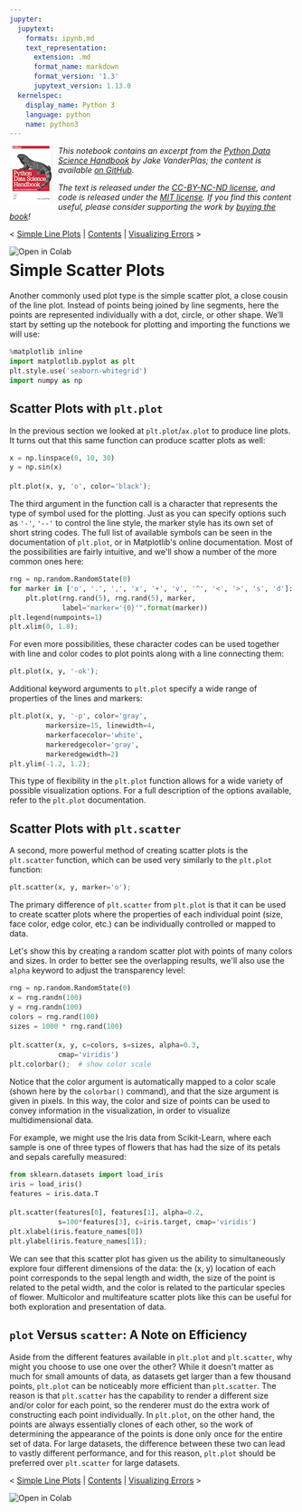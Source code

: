 ```yaml
---
jupyter:
  jupytext:
    formats: ipynb,md
    text_representation:
      extension: .md
      format_name: markdown
      format_version: '1.3'
      jupytext_version: 1.13.0
  kernelspec:
    display_name: Python 3
    language: python
    name: python3
---
```


<!--BOOK_INFORMATION-->
<img align="left" style="padding-right:10px;" src="figures/PDSH-cover-small.png">

*This notebook contains an excerpt from the [Python Data Science Handbook](http://shop.oreilly.com/product/0636920034919.do) by Jake VanderPlas; the content is available [on GitHub](https://github.com/jakevdp/PythonDataScienceHandbook).*

*The text is released under the [CC-BY-NC-ND license](https://creativecommons.org/licenses/by-nc-nd/3.0/us/legalcode), and code is released under the [MIT license](https://opensource.org/licenses/MIT). If you find this content useful, please consider supporting the work by [buying the book](http://shop.oreilly.com/product/0636920034919.do)!*


<!--NAVIGATION-->
< [Simple Line Plots](04.01-Simple-Line-Plots.ipynb) | [Contents](Index.ipynb) | [Visualizing Errors](04.03-Errorbars.ipynb) >

<a href="https://colab.research.google.com/github/jakevdp/PythonDataScienceHandbook/blob/master/notebooks/04.02-Simple-Scatter-Plots.ipynb"><img align="left" src="https://colab.research.google.com/assets/colab-badge.svg" alt="Open in Colab" title="Open and Execute in Google Colaboratory"></a>



# Simple Scatter Plots


Another commonly used plot type is the simple scatter plot, a close cousin of the line plot.
Instead of points being joined by line segments, here the points are represented individually with a dot, circle, or other shape.
We’ll start by setting up the notebook for plotting and importing the functions we will use:

```python
%matplotlib inline
import matplotlib.pyplot as plt
plt.style.use('seaborn-whitegrid')
import numpy as np
```

## Scatter Plots with ``plt.plot``

In the previous section we looked at ``plt.plot``/``ax.plot`` to produce line plots.
It turns out that this same function can produce scatter plots as well:

```python
x = np.linspace(0, 10, 30)
y = np.sin(x)

plt.plot(x, y, 'o', color='black');
```

The third argument in the function call is a character that represents the type of symbol used for the plotting. Just as you can specify options such as ``'-'``, ``'--'`` to control the line style, the marker style has its own set of short string codes. The full list of available symbols can be seen in the documentation of ``plt.plot``, or in Matplotlib's online documentation. Most of the possibilities are fairly intuitive, and we'll show a number of the more common ones here:

```python
rng = np.random.RandomState(0)
for marker in ['o', '.', ',', 'x', '+', 'v', '^', '<', '>', 's', 'd']:
    plt.plot(rng.rand(5), rng.rand(5), marker,
             label="marker='{0}'".format(marker))
plt.legend(numpoints=1)
plt.xlim(0, 1.8);
```

For even more possibilities, these character codes can be used together with line and color codes to plot points along with a line connecting them:

```python
plt.plot(x, y, '-ok');
```

Additional keyword arguments to ``plt.plot`` specify a wide range of properties of the lines and markers:

```python
plt.plot(x, y, '-p', color='gray',
         markersize=15, linewidth=4,
         markerfacecolor='white',
         markeredgecolor='gray',
         markeredgewidth=2)
plt.ylim(-1.2, 1.2);
```

This type of flexibility in the ``plt.plot`` function allows for a wide variety of possible visualization options.
For a full description of the options available, refer to the ``plt.plot`` documentation.


## Scatter Plots with ``plt.scatter``

A second, more powerful method of creating scatter plots is the ``plt.scatter`` function, which can be used very similarly to the ``plt.plot`` function:

```python
plt.scatter(x, y, marker='o');
```

The primary difference of ``plt.scatter`` from ``plt.plot`` is that it can be used to create scatter plots where the properties of each individual point (size, face color, edge color, etc.) can be individually controlled or mapped to data.

Let's show this by creating a random scatter plot with points of many colors and sizes.
In order to better see the overlapping results, we'll also use the ``alpha`` keyword to adjust the transparency level:

```python
rng = np.random.RandomState(0)
x = rng.randn(100)
y = rng.randn(100)
colors = rng.rand(100)
sizes = 1000 * rng.rand(100)

plt.scatter(x, y, c=colors, s=sizes, alpha=0.3,
            cmap='viridis')
plt.colorbar();  # show color scale
```

Notice that the color argument is automatically mapped to a color scale (shown here by the ``colorbar()`` command), and that the size argument is given in pixels.
In this way, the color and size of points can be used to convey information in the visualization, in order to visualize multidimensional data.

For example, we might use the Iris data from Scikit-Learn, where each sample is one of three types of flowers that has had the size of its petals and sepals carefully measured:

```python
from sklearn.datasets import load_iris
iris = load_iris()
features = iris.data.T

plt.scatter(features[0], features[1], alpha=0.2,
            s=100*features[3], c=iris.target, cmap='viridis')
plt.xlabel(iris.feature_names[0])
plt.ylabel(iris.feature_names[1]);
```

We can see that this scatter plot has given us the ability to simultaneously explore four different dimensions of the data:
the (x, y) location of each point corresponds to the sepal length and width, the size of the point is related to the petal width, and the color is related to the particular species of flower.
Multicolor and multifeature scatter plots like this can be useful for both exploration and presentation of data.


## ``plot`` Versus ``scatter``: A Note on Efficiency

Aside from the different features available in ``plt.plot`` and ``plt.scatter``, why might you choose to use one over the other? While it doesn't matter as much for small amounts of data, as datasets get larger than a few thousand points, ``plt.plot`` can be noticeably more efficient than ``plt.scatter``.
The reason is that ``plt.scatter`` has the capability to render a different size and/or color for each point, so the renderer must do the extra work of constructing each point individually.
In ``plt.plot``, on the other hand, the points are always essentially clones of each other, so the work of determining the appearance of the points is done only once for the entire set of data.
For large datasets, the difference between these two can lead to vastly different performance, and for this reason, ``plt.plot`` should be preferred over ``plt.scatter`` for large datasets.


<!--NAVIGATION-->
< [Simple Line Plots](04.01-Simple-Line-Plots.ipynb) | [Contents](Index.ipynb) | [Visualizing Errors](04.03-Errorbars.ipynb) >

<a href="https://colab.research.google.com/github/jakevdp/PythonDataScienceHandbook/blob/master/notebooks/04.02-Simple-Scatter-Plots.ipynb"><img align="left" src="https://colab.research.google.com/assets/colab-badge.svg" alt="Open in Colab" title="Open and Execute in Google Colaboratory"></a>

